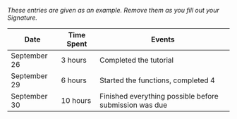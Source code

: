 *These entries are given as an example. Remove them as you fill out your Signature.*

| Date         | Time Spent | Events
|--------------|------------|--------------------
| September 26 | 3 hours    | Completed the tutorial
| September 29 | 6 hours    | Started the functions, completed 4
| September 30 | 10 hours   | Finished everything possible before submission was due

